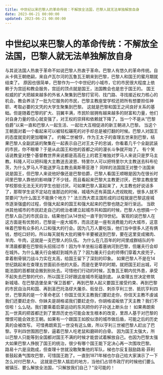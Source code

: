 ```yaml
---
title: 中世纪以来巴黎人的革命传统：不解放全法国，巴黎人就无法单独解放自身
date: 2023-06-21 00:00:00
updated: 2023-06-21 00:00:00
---
```


# 中世纪以来巴黎人的革命传统：不解放全法国，巴黎人就无法单独解放自身

与其说法国人热衷于革命不如说巴黎人热衷于革命。巴黎人有悠久的革命传统。自从卡佩王朝绝嗣，来自卢瓦尔河的瓦鲁瓦王朝来到巴黎，巴黎人和国王的蜜月期就结束了。
原因也很简单，巴黎作为一个中世纪的小城市，它的市民很大程度上依赖于为宫廷和教会服务，宫廷的顶点就是国王，法国教会也是忠于国王的。
国王权威的扩大把越来越多的外省人聚集到巴黎打官司、找门路、寻找接近权力核心的机会。教会养活了一批为它服务的市民，巴黎主教座堂学校还把所有想要担任神职、考取必要的文凭的大学生聚集到巴黎。
这就是巴黎和国王之间良好关系的基础。但是随着巴黎的扩大、羽翼丰满，市民阶层拥有越来越多的财富和力量，他们对自身力量的信心就变强了，对王权的崇拜和依赖就下降了。当一个不是从“巴黎伯爵”以来一直和巴黎人一起生活、一起壮大互相促进的新王朝进入巴黎。
当这个王朝面对着一个看起来可以被轻松碾死的对手却总是被打翻的时候。巴黎人对国王的态度就变的更加暧昧了。
约翰二世被俘，作为王太子的查理五世来到巴黎，结果巴黎人全副武装的聚集在一起表示自己对王太子的忠诚，你看着几千个全副武装的市民，你不眼晕？于是从此国王和他的首都之间的漫长斗争就开始了。
有个笑话说教皇对整个基督教世界来说都是高高在上的君王唯独对罗马人来说只是罗马主教。科隆人可以把科隆大主教送去波恩、特里尔人可以把特里尔大主教送去科布伦茨，为什么罗马人不能送罗马主教去奥斯蒂亚港？
同样的法国国王对整个法国来说是国王，但巴黎人来说他好像还是巴黎伯爵，巴黎人看国王顺眼是因为在很长时间里巴黎人靠他的影响赚了不少钱，而且看起来巴黎大主教更讨厌，巴黎主教座堂学校那些无法无天的学生也挺讨厌。可如果巴黎人富起来了，大主教也好说话多了，那帮学生说不定站在谁那边的时候，城墙外还有英国人虎视眈眈，很多人就不禁要问“为什么国王不能换个地方？”
法兰西大君主国形成的过程就是巴黎这座城市逐渐强盛的过程，但强大起来的国王和强大起来的巴黎也随之渐行渐远。
当欧洲其他城市的市民赶走自己的统治者建立起城市共和国的时候，巴黎人也想搞一个巴黎人自己的市民自治，结果他们从14世纪一直干到19世纪。
客观的说巴黎人在这方面是有优势的，巴黎是一座大城市，而且还是一座有消费能力的大城市，这意味着巴黎有众多的人口和强大的行会。因为几万人要吃饭，他们当中很多人还有俩钱，想吃口好的。所以每天就有大批的猪牛羊要被送到巴黎，要在这里变成猪肉、羊肉、牛肉，这就是一支巴黎人的队伍。
为什么在几百年的时间里成群结队的牛羊清晨都要在巴黎街头招摇过市！因为牛羊坐船沿着塞纳河到巴黎，但屠夫行会却在城外。为什么屠夫行会被赶到城外去了？因为屠夫行会的师傅们穿着大皮兜子，拿着剔骨钢刀战斗力实在太高，给国王留下了深刻的印象。
如果巴黎人不是在14世纪跳起来在查理五世面前杀他的大臣。而是在更早的时期，就把国王赶出城，可能法国的首都就会搬到别处去。可惜他们行动的时候，瓦鲁瓦王朝内忧外患，承受不起失去巴黎的代价，所以国王只好跟这座城市死磕到底。
从查理五世决定修筑新城墙、在巴黎造堡垒来“保卫首都”，再到巴黎人起义要国王接受约束、再到巴黎的市民自治共和国、再到圣巴托洛缪大屠杀、街垒日、刺杀亨利三世、抵抗亨利四世，巴黎真的是一个革命老区！你国王信天主教我们要赶走你，你信天主教不虔诚我们还要赶走你、你妹夫是胡格诺我们要赶走你，你胡格诺皈依了天主教？我们不信啦！么么哒。我们要乘着启蒙运动的东风把你的子孙送上断头台！
如果弗朗索瓦一世真的把首都迁到了里昂历史也可能会发生根本的改变，里昂人基于对巴黎的憎恨可能会效忠王朝。如果有一个跟国王如胶似漆的城市做后盾，可能之后的历史真的会被改写。
可惜弗朗索瓦一世没有这么做，所以亨利三世被巴黎人赶出了巴黎。亨利四世围困巴黎，逼着巴黎人吃老鼠和磨碎的白骨。
因为国王太强大，所以巴黎人只能等到全国都对国王不满的时候才能尝试着解放自己。也因为巴黎太强大如果巴黎人挣脱了国王的统治，很少有哪个国王能下定决心再一次围攻巴黎。
路易十六是没跑成，但查理十世就没敢聚集他的军队，梯也尔反复鼓励路易·菲利普鼓起勇气围攻巴黎，可惜国王跑了。一直到1871年梯也尔自己给大家演示了一下怎么对付巴黎人。
这就是巴黎人尴尬的地方，当他们占领市政厅的时候他们要么被镇压、要么解放全法国，“只解放我们自己？”没可能的！
